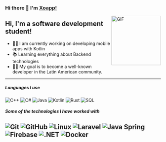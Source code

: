 ### Hi there 👋 I'm [Xoapp!](https://github.com/qXoap/qXoap/)

<img align="right" alt="GIF" height="160px" src="https://media.giphy.com/media/Ah3zHH7hvsSB2/giphy.gif" />

## Hi, I'm a software development student!

- 👨‍💻 I am currently working on developing mobile apps with Kotlin
- 📚 Learning everything about Backend technologies
- 💪🏼 My goal is to become a well-known developer in the Latin American community.
---

##### Languages I use

![C++](https://img.shields.io/badge/-C++-000000?style=flat&logo=c%2B%2B)
![C#](https://img.shields.io/badge/-C%23-000000?style=flat&logo=c-sharp)
![Java](https://img.shields.io/badge/-Java-000000?style=flat&logo=java)
![Kotlin](https://img.shields.io/badge/-Kotlin-000000?style=flat&logo=kotlin)
![Rust](https://img.shields.io/badge/-Rust-000000?style=flat&logo=rust)
![SQL](https://img.shields.io/badge/-SQL-000000?style=flat&logo=postgresql)

##### Some of the technologies I have worked with

![Git](https://img.shields.io/badge/-Git-222222?style=flat&logo=git&logoColor=F05032)
![GitHub](https://img.shields.io/badge/-GitHub-222222?style=flat&logo=github&logoColor=181717)
![Linux](https://img.shields.io/badge/-Linux-222222?style=flat&logo=linux&logoColor=FCC624)
![Laravel](https://img.shields.io/badge/-Laravel-222222?style=flat&logo=laravel&logoColor=339933)
![Java Spring](https://img.shields.io/badge/-Spring-222222?style=flat&logo=spring&logoColor=6DB33F)
![Firebase](https://img.shields.io/badge/Firebase-222222?style=flat-square&logo=firebase)
![.NET](https://img.shields.io/badge/.NET-222222?style=flat-square&logo=.NET)
![Docker](https://img.shields.io/badge/-Docker-black?style=flat-square&logo=docker)
<br/>
---